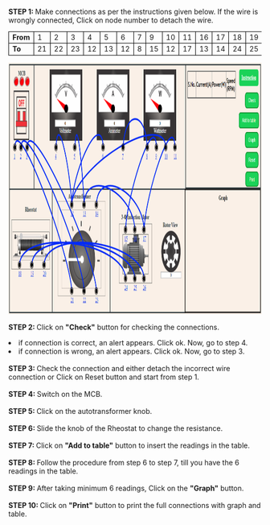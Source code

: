 <b>STEP 1: </b>Make connections as per the instructions given below. If the wire is wrongly connected, Click on node number to detach the wire.<br>
                    
<table>
                        <tr>
                            <td style="border:1px solid black;"><b>From</b></td>
                            <td style="border:1px solid black;">1</td>
                            <td style="border:1px solid black;">2</td>
                            <td style="border:1px solid black;">3</td>
                            <td style="border:1px solid black;">4</td>
                            <td style="border:1px solid black;">5</td>
                            <td style="border:1px solid black;">6</td>
                            <td style="border:1px solid black;">7</td>
                            <td style="border:1px solid black;">9</td>
                            <td style="border:1px solid black;">10</td>
                            <td style="border:1px solid black;">11</td>
                            <td style="border:1px solid black;">16</td>
                            <td style="border:1px solid black;">17</td>
                            <td style="border:1px solid black;">18</td>
                            <td style="border:1px solid black;">19</td>
                            <td style="border:1px solid black;">20</td>
                        </tr>
                        <tr>
                            <td style="border:1px solid black;"><b>To</b></td>
                            <td style="border:1px solid black;">21</td>
                            <td style="border:1px solid black;">22</td>
                            <td style="border:1px solid black;">23</td>
                            <td style="border:1px solid black;">12</td>
                            <td style="border:1px solid black;">13</td>
                            <td style="border:1px solid black;">12</td>
                            <td style="border:1px solid black;">8</td>
                            <td style="border:1px solid black;">15</td>
                            <td style="border:1px solid black;">12</td>
                            <td style="border:1px solid black;">17</td>
                            <td style="border:1px solid black;">13</td>
                            <td style="border:1px solid black;">14</td>
                            <td style="border:1px solid black;">24</td>
                            <td style="border:1px solid black;">25</td>
                            <td style="border:1px solid black;">26</td>
                        </tr>
</table>

<img src="images/connec.png" alt="" height="500" width="800">
                    
<b>STEP 2: </b>Click on <b>"Check"</b> button for checking the connections.
<li>if connection is correct, an alert appears. Click ok. Now, go to step 4.</li>
<li>if connection is wrong, an alert appears. Click ok. Now, go to step 3.</li><br>
<b>STEP 3: </b>Check the connection and either detach the incorrect wire connection or Click on Reset button and start from step 1.<br><br>
<b>STEP 4: </b>Switch on the MCB.<br><br>
<b>STEP 5: </b>Click on the autotransformer knob.<br><br>
<b>STEP 6: </b>Slide the knob of the Rheostat to change the resistance.<br><br>
<b>STEP 7: </b>Click on <b>"Add to table"</b> button to insert the readings in the table.<br><br>
<b>STEP 8: </b>Follow the procedure from step 6 to step 7, till you have the 6 readings in the table.<br><br>  
<b>STEP 9: </b>After taking minimum 6 readings, Click on the <b>"Graph"</b> button.<br><br>
<b>STEP 10: </b>Click on <b>"Print"</b> button to print the full connections with graph and table.